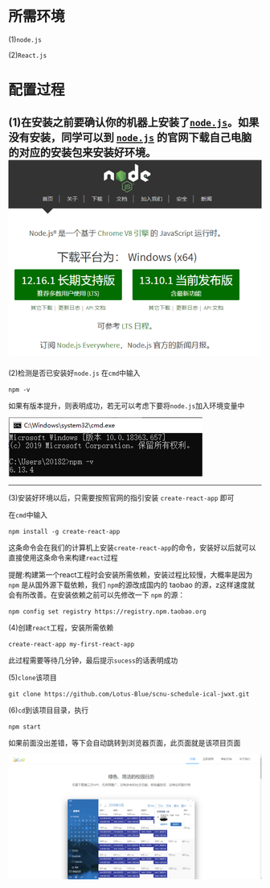 # 所需环境
(1)`node.js`

(2)`React.js`

# 配置过程
(1)在安装之前要确认你的机器上安装了[`node.js`](https://nodejs.org/zh-cn/)。如果没有安装，同学可以到 [`node.js`](https://nodejs.org/zh-cn/) 的官网下载自己电脑的对应的安装包来安装好环境。
![官网](pictures\node_js_official_website.png)
--------
(2)检测是否已安装好`node.js`
在`cmd`中输入

`npm -v`

如果有版本提升，则表明成功，若无可以考虑下要将`node.js`加入环境变量中

![检查](pictures\check.png)

--------------
(3)安装好环境以后，只需要按照官网的指引安装 `create-react-app` 即可

在`cmd`中输入

`npm install -g create-react-app`

这条命令会在我们的计算机上安装` create-react-app `的命令，安装好以后就可以直接使用这条命令来构建`react`过程

提醒:构建第一个react工程时会安装所需依赖，安装过程比较慢，大概率是因为`npm` 是从国外源下载依赖，我们 ` npm `的源改成国内的 taobao 的源，z这样速度就会有所改善。在安装依赖之前可以先修改一下 `npm` 的源：

`npm config set registry https://registry.npm.taobao.org`

(4)创建`react`工程，安装所需依赖

`create-react-app my-first-react-app`


此过程需要等待几分钟，最后提示`sucess`的话表明成功


(5)`clone`该项目

`git clone https://github.com/Lotus-Blue/scnu-schedule-ical-jwxt.git`

(6)`cd`到该项目目录，执行

`npm start`

如果前面没出差错，等下会自动跳转到浏览器页面，此页面就是该项目页面

![主页](pictures\website_view.png)